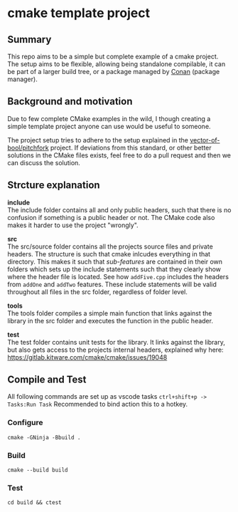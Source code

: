 # cmake template project

## Summary

This repo aims to be a simple but complete example of a cmake project. The setup aims to be flexible, allowing being standalone compilable, it can be part of a larger build tree, or a package managed by [Conan](https://conan.io/) (package manager).

## Background and motivation

Due to few complete CMake examples in the wild, I though creating a simple template project anyone can use would be useful to someone.

The project setup tries to adhere to the setup explained in the [vector-of-bool/pitchfork](https://github.com/vector-of-bool/pitchfork) project.
If deviations from this standard, or other better solutions in the CMake files exists, feel free to do a pull request and then we can discuss the solution.

## Strcture explanation

**include**  
The include folder contains all and only public headers, such that there is no confusion if something is a public header or not. The CMake code also makes it harder to use the project "wrongly".

**src**  
The src/source folder contains all the projects source files and private headers.
The structure is such that cmake inlcudes everything in that directory.
This makes it such that *sub-features* are contained in their own folders which sets up the include statements such that they clearly show where the header file is located.
See how `addFive.cpp` includes the headers from `addOne` and `addTwo` features. These include statements will be valid throughout all files in the src folder, regardless of folder level.

**tools**  
The tools folder compiles a simple main function that links against the library in the src folder and executes the function in the public header.

**test**  
The test folder contains unit tests for the library. It links against the library, but also gets access to the projects internal headers, explained why here: https://gitlab.kitware.com/cmake/cmake/issues/19048

## Compile and Test

All following commands are set up as vscode tasks
`ctrl+shift+p -> Tasks:Run Task`
Recommended to bind action this to a hotkey.

### Configure
`cmake -GNinja -Bbuild .`

### Build
`cmake --build build`

### Test
`cd build && ctest`
